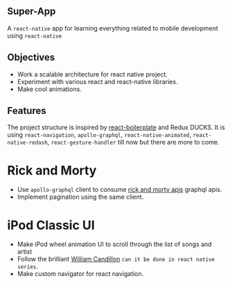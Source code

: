 ## Super-App
A `react-native` app for learning everything related to mobile development using `react-native`

## Objectives
- Work a scalable architecture for react native project.
- Experiment with various react and react-native libraries.
- Make cool animations.

## Features
The project structure is inspired by [react-boilerplate](https://www.reactboilerplate.com/) and Redux DUCKS.
It is using `react-navigation`, `apollo-graphql`, `react-native-animated`, `react-native-redash`, `react-gesture-handler` till now but there are more to come.

# Rick and Morty
- Use `apollo-graphql` client to consume [rick and morty apis](https://rickandmortyapi.com/) graphql apis.
- Implement pagination using the same client.

# iPod Classic UI
- Make iPod wheel animation UI to scroll through the list of songs and artist
- Follow the brilliant [William Candillon](https://github.com/wcandillon) `can it be done in react native series`.
- Make custom navigator for react navigation.